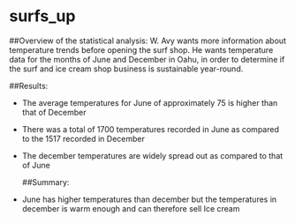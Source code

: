 # surfs_up
  ##Overview of the statistical analysis:
W. Avy wants more information about temperature trends before opening the surf shop. He wants temperature data for the months of June and December in Oahu, in order to determine if the surf and ice cream shop business is sustainable year-round.

  ##Results:
- The average temperatures for June of approximately 75 is higher than that of December
- There was a total of 1700 temperatures recorded in June as compared to the 1517 recorded in December
- The december temperatures are widely spread out as compared to that of June


  ##Summary:
-	June has higher temperatures than december but the temperatures in december is warm enough and can therefore sell Ice cream

